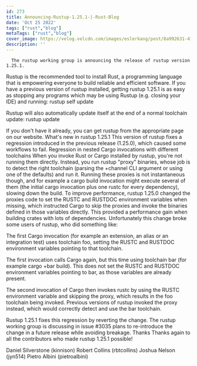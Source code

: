 ```yaml
---
id: 273
title: Announcing-Rustup-1.25.1-|-Rust-Blog
date: 'Oct 25 2022'
tags: ["rust","blog"]
metaTags: ["rust","blog"]
cover_image: https://velog.velcdn.com/images/eslerkang/post/8a992631-4128-444f-9d54-9a354dc15984/cuddlyferris.png
description: ''
---
```



      The rustup working group is announcing the release of rustup version 1.25.1.
Rustup is the recommended tool to install Rust, a
programming language that is empowering everyone to build reliable and
efficient software.
If you have a previous version of rustup installed, getting rustup 1.25.1 is as
easy as stopping any programs which may be using Rustup (e.g. closing your IDE)
and running:
rustup self update

Rustup will also automatically update itself at the end of a normal toolchain
update:
rustup update

If you don't have it already, you can get rustup from the
appropriate page on our website.
What's new in rustup 1.25.1
This version of rustup fixes a regression introduced in the previous release
(1.25.0), which caused some workflows to fail.
Regression in nested Cargo invocations with different toolchains
When you invoke Rust or Cargo installed by rustup, you're not running them
directly. Instead, you run rustup "proxy" binaries, whose job is to
detect the right toolchain (parsing the +channel CLI argument or using one of
the defaults) and run it.
Running these proxies is not instantaneous though, and for example a cargo build invocation might execute several of them (the initial cargo invocation
plus one rustc for every dependency), slowing down the build.
To improve performance, rustup 1.25.0 changed the proxies code to set the
RUSTC and RUSTDOC environment variables when missing, which
instructed Cargo to skip the proxies and invoke the binaries defined in those
variables directly. This provided a performance gain when building crates with
lots of dependencies.
Unfortunately this change broke some users of rustup, who did something like:


The first Cargo invocation (for example an extension, an alias or an
integration test) uses toolchain foo, setting the RUSTC and RUSTDOC
environment variables pointing to that toolchain.


The first invocation calls Cargo again, but this time using toolchain bar
(for example cargo +bar build). This does not set the RUSTC and
RUSTDOC environment variables pointing to bar, as those variables are
already present.


The second invocation of Cargo then invokes rustc by using the RUSTC
environment variable and skipping the proxy, which results in the foo
toolchain being invoked. Previous versions of rustup invoked the proxy
instead, which would correctly detect and use the bar toolchain.


Rustup 1.25.1 fixes this regression by reverting the change. The rustup working
group is discussing in issue #3035 plans to re-introduce the change in
a future release while avoiding breakage.
Thanks
Thanks again to all the contributors who made rustup 1.25.1 possible!

Daniel Silverstone (kinnison)
Robert Collins (rbtcollins)
Joshua Nelson (jyn514)
Pietro Albini (pietroalbini)


    
